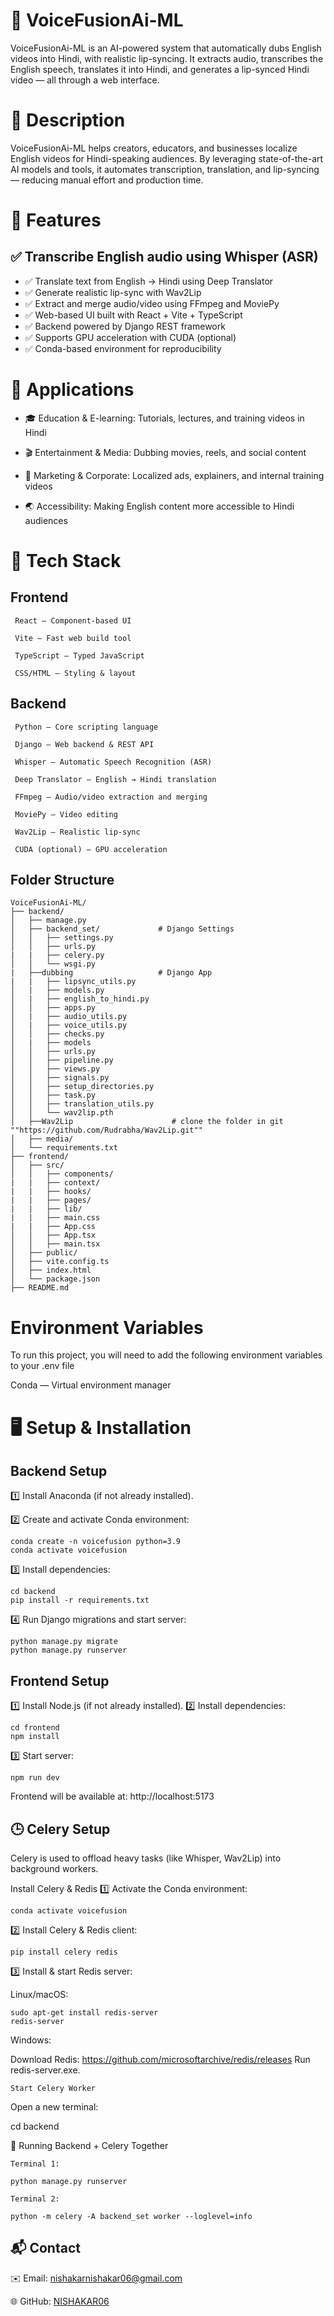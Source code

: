 # 🎥 VoiceFusionAi-ML
VoiceFusionAi-ML is an AI-powered system that automatically dubs English videos into Hindi, with realistic lip-syncing.
It extracts audio, transcribes the English speech, translates it into Hindi, and generates a lip-synced Hindi video — all through a web interface.

# 📖 Description
VoiceFusionAi-ML helps creators, educators, and businesses localize English videos for Hindi-speaking audiences.
By leveraging state-of-the-art AI models and tools, it automates transcription, translation, and lip-syncing — reducing manual effort and production time.

# 🌟 Features
## ✅ Transcribe English audio using Whisper (ASR)
- ✅ Translate text from English → Hindi using Deep Translator
- ✅ Generate realistic lip-sync with Wav2Lip
- ✅ Extract and merge audio/video using FFmpeg and MoviePy
- ✅ Web-based UI built with React + Vite + TypeScript
- ✅ Backend powered by Django REST framework
- ✅ Supports GPU acceleration with CUDA (optional)
- ✅ Conda-based environment for reproducibility
# 🎯 Applications
- 🎓 Education & E-learning: Tutorials, lectures, and training videos in Hindi

- 🎬 Entertainment & Media: Dubbing movies, reels, and social content

- 💼 Marketing & Corporate: Localized ads, explainers, and internal training videos

- 🌏 Accessibility: Making English content more accessible to Hindi audiences

# 🧰 Tech Stack

## Frontend
     React — Component-based UI

     Vite — Fast web build tool

     TypeScript — Typed JavaScript

     CSS/HTML — Styling & layout

## Backend

     Python — Core scripting language

     Django — Web backend & REST API

     Whisper — Automatic Speech Recognition (ASR)

     Deep Translator — English → Hindi translation

     FFmpeg — Audio/video extraction and merging

     MoviePy — Video editing

     Wav2Lip — Realistic lip-sync

     CUDA (optional) — GPU acceleration
     
## Folder Structure
```
VoiceFusionAi-ML/
├── backend/
│   ├── manage.py
│   ├── backend_set/             # Django Settings
│   │   ├── settings.py
│   │   ├── urls.py
|   |   ├── celery.py
│   │   └── wsgi.py   
|   ├──dubbing                   # Django App
|   |   ├── lipsync_utils.py
│   |   ├── models.py
│   |   ├── english_to_hindi.py
│   │   ├── apps.py
│   |   ├── audio_utils.py
│   |   ├── voice_utils.py
│   │   ├── checks.py
│   |   ├── models
│   │   ├── urls.py
│   │   ├── pipeline.py
│   │   ├── views.py
│   │   ├── signals.py
│   │   ├── setup_directories.py
│   │   ├── task.py
│   │   ├── translation_utils.py
│   │   └── wav2lip.pth
│   ├──Wav2Lip                      # clone the folder in git ""https://github.com/Rudrabha/Wav2Lip.git""
│   ├── media/
│   └── requirements.txt
├── frontend/                      
│   ├── src/
│   │   ├── components/
|   |   ├── context/
|   |   ├── hooks/
|   |   ├── pages/
|   |   ├── lib/
|   |   ├── main.css
|   |   ├── App.css
│   │   ├── App.tsx
│   │   ├── main.tsx
│   ├── public/
│   ├── vite.config.ts
│   ├── index.html
│   └── package.json
├── README.md

```
# Environment Variables

To run this project, you will need to add the following environment variables to your .env file

Conda — Virtual environment manager

# 🖥️ Setup & Installation
## Backend Setup
1️⃣ Install Anaconda (if not already installed).

2️⃣ Create and activate Conda environment:
```
conda create -n voicefusion python=3.9
conda activate voicefusion
```
3️⃣ Install dependencies:
```
cd backend
pip install -r requirements.txt
```
4️⃣ Run Django migrations and start server:
```
python manage.py migrate
python manage.py runserver
```
## Frontend Setup

1️⃣ Install Node.js (if not already installed).
2️⃣ Install dependencies:
```
cd frontend
npm install
```
3️⃣ Start server:
```
npm run dev
```
Frontend will be available at: http://localhost:5173
## 🕒 Celery Setup
Celery is used to offload heavy tasks (like Whisper, Wav2Lip) into background workers.

Install Celery & Redis
1️⃣ Activate the Conda environment:

```
conda activate voicefusion
```
2️⃣ Install Celery & Redis client:
```
pip install celery redis
```
3️⃣ Install & start Redis server:

Linux/macOS:
```
sudo apt-get install redis-server
redis-server
```
Windows:

Download Redis: https://github.com/microsoftarchive/redis/releases
Run redis-server.exe.
```
Start Celery Worker
```
Open a new terminal:

cd backend

🔗 Running Backend + Celery Together
```
Terminal 1:

python manage.py runserver

Terminal 2:

python -m celery -A backend_set worker --loglevel=info
```




## 📬 Contact
✉️ Email: nishakarnishakar06@gmail.com

🌐 GitHub: [NISHAKAR06](https://github.com/NISHAKAR06)


